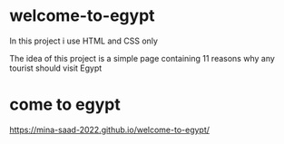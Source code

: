 # welcome-to-egypt

In this project i use HTML and CSS only 

The idea of this project is a simple page containing 11 reasons why any tourist should visit Egypt

# come to egypt

https://mina-saad-2022.github.io/welcome-to-egypt/
